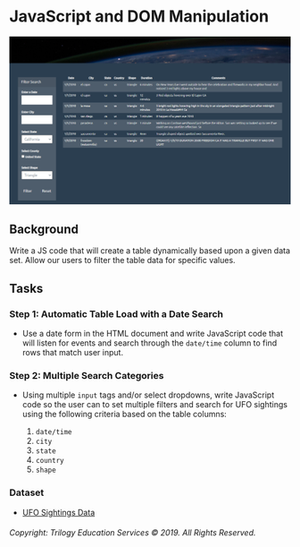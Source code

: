 # JavaScript and DOM Manipulation

![UFO Sample Output](static/images/Output.PNG)

## Background

Write a JS code that will create a table dynamically based upon a given data set. Allow our users to filter the table data for specific values. 

## Tasks

### Step 1: Automatic Table Load with a Date Search

* Use a date form in the HTML document and write JavaScript code that will listen for events and search through the `date/time` column to find rows that match user input.

### Step 2: Multiple Search Categories

* Using multiple `input` tags and/or select dropdowns, write JavaScript code so the user can to set multiple filters and search for UFO sightings using the following criteria based on the table columns:

  1. `date/time`
  2. `city`
  3. `state`
  4. `country`
  5. `shape`

### Dataset

* [UFO Sightings Data](static/js/data.js)


###### Copyright: Trilogy Education Services © 2019. All Rights Reserved.
